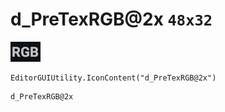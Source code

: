# d_PreTexRGB@2x `48x32`
<img src="/img/d_PreTexRGB@2x.png" width=48 height=32>

``` CSharp
EditorGUIUtility.IconContent("d_PreTexRGB@2x")
```
```
d_PreTexRGB@2x
```
